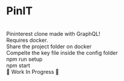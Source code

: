 # PinIT
<br/>Pininterest clone made with GraphQL! 
<br/>Requires docker. 
<br/>Share the project folder on docker
<br/>Compelte the key file inside the config folder
<br/>npm run setup 
<br/>npm start 
<br/>🐳 Work In Progress 🐳

